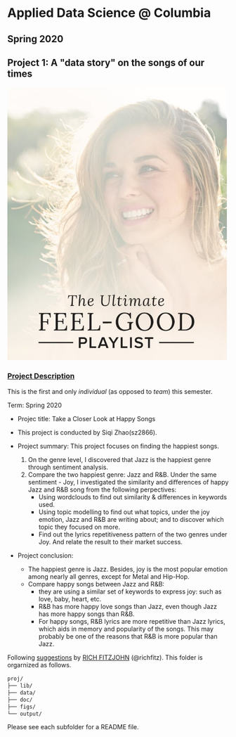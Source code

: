 # Applied Data Science @ Columbia
## Spring 2020
## Project 1: A "data story" on the songs of our times

<img src="figs/feel-good.jpg" width="500">

### [Project Description](doc/)
This is the first and only *individual* (as opposed to *team*) this semester. 

Term: Spring 2020

+ Projec title: Take a Closer Look at Happy Songs
+ This project is conducted by Siqi Zhao(sz2866).

+ Project summary: 
This project focuses on finding the happiest songs.
    1. On the genre level, I discovered that Jazz is the happiest genre through sentiment analysis. 
    2. Compare the two happiest genre: Jazz and R&B. Under the same sentiment - Joy, I investigated the similarity and differences of happy Jazz and R&B song from the following perpectives:
        * Using wordclouds to find out similarity & differences in keywords used.
        * Using topic modelling to find out what topics, under the joy emotion, Jazz and R&B are writing about; and to discover which topic they focused on more.
        * Find out the lyrics repetitiveness pattern of the two genres under Joy. And relate the result to their market success.

+ Project conclusion:
    - The happiest genre is Jazz. Besides, joy is the most popular emotion among nearly all genres, except for Metal and Hip-Hop. 
    - Compare happy songs between Jazz and R&B:
        * they are using a similar set of keywords to express joy: such as love, baby, heart, etc.
        * R&B has more happy love songs than Jazz, even though Jazz has more happy songs than R&B.
        * For happy songs, R&B lyrics are more repetitive than Jazz lyrics, which aids in memory and popularity of the songs. This may probably be one of the reasons that R&B is more popular than Jazz.




Following [suggestions](http://nicercode.github.io/blog/2013-04-05-projects/) by [RICH FITZJOHN](http://nicercode.github.io/about/#Team) (@richfitz). This folder is orgarnized as follows.

```
proj/
├── lib/
├── data/
├── doc/
├── figs/
└── output/
```

Please see each subfolder for a README file.
